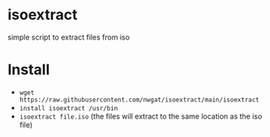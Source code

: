 # isoextract
simple script to extract files from iso

# Install
* `wget https://raw.githubusercontent.com/nwgat/isoextract/main/isoextract`
* `install isoextract /usr/bin`
* `isoextract file.iso` (the files will extract to the same location as the iso file)
